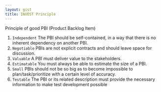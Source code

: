 ```yaml
---
layout: gist
title: INVEST Principle
---
```


Principle of good PBI (Product Backlog Item)

1. `Independent`	The PBI should be self-contained, in a way that there is no inherent dependency on another PBI.
2. `Negotiable`	PBIs are not explicit contracts and should leave space for discussion.
3. `Valuable`	A PBI must deliver value to the stakeholders.
4. `Estimatable`	You must always be able to estimate the size of a PBI.
5. `Small`	PBIs should not be so big as to become impossible to plan/task/prioritize with a certain level of accuracy.
6. `Testable`	The PBI or its related description must provide the necessary information to make test development possible
